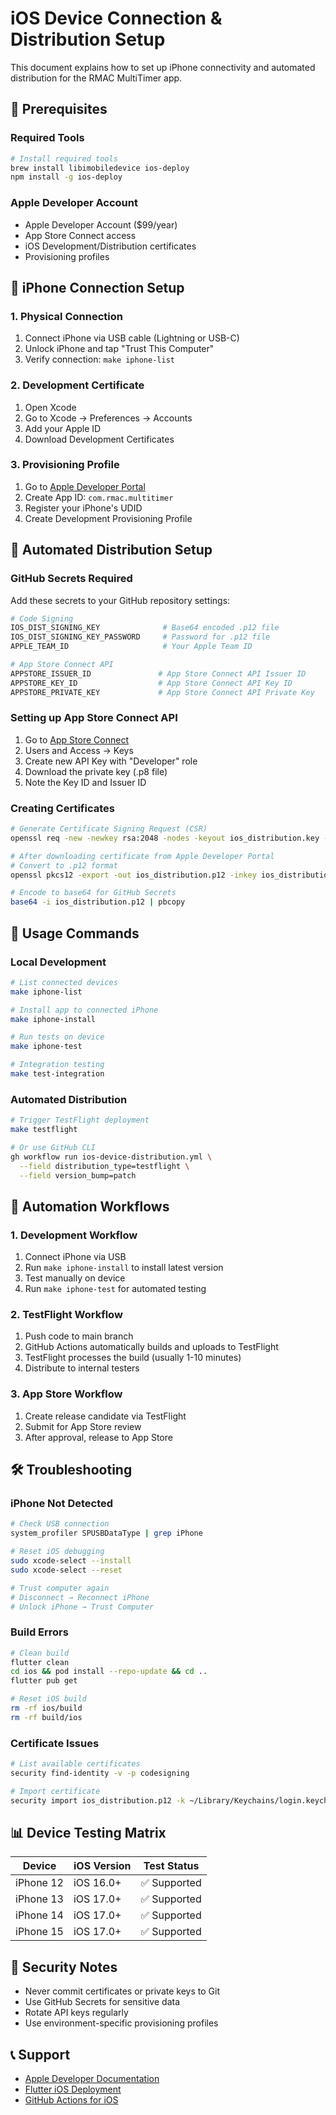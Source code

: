 # iOS Device Connection & Distribution Setup

This document explains how to set up iPhone connectivity and automated distribution for the RMAC MultiTimer app.

## 🔧 Prerequisites

### Required Tools
```bash
# Install required tools
brew install libimobiledevice ios-deploy
npm install -g ios-deploy
```

### Apple Developer Account
- Apple Developer Account ($99/year)
- App Store Connect access
- iOS Development/Distribution certificates
- Provisioning profiles

## 📱 iPhone Connection Setup

### 1. Physical Connection
1. Connect iPhone via USB cable (Lightning or USB-C)
2. Unlock iPhone and tap "Trust This Computer"
3. Verify connection: `make iphone-list`

### 2. Development Certificate
1. Open Xcode
2. Go to Xcode → Preferences → Accounts
3. Add your Apple ID
4. Download Development Certificates

### 3. Provisioning Profile
1. Go to [Apple Developer Portal](https://developer.apple.com)
2. Create App ID: `com.rmac.multitimer`
3. Register your iPhone's UDID
4. Create Development Provisioning Profile

## 🚀 Automated Distribution Setup

### GitHub Secrets Required

Add these secrets to your GitHub repository settings:

```bash
# Code Signing
IOS_DIST_SIGNING_KEY              # Base64 encoded .p12 file
IOS_DIST_SIGNING_KEY_PASSWORD     # Password for .p12 file
APPLE_TEAM_ID                     # Your Apple Team ID

# App Store Connect API
APPSTORE_ISSUER_ID               # App Store Connect API Issuer ID  
APPSTORE_KEY_ID                  # App Store Connect API Key ID
APPSTORE_PRIVATE_KEY             # App Store Connect API Private Key
```

### Setting up App Store Connect API

1. Go to [App Store Connect](https://appstoreconnect.apple.com)
2. Users and Access → Keys
3. Create new API Key with "Developer" role
4. Download the private key (.p8 file)
5. Note the Key ID and Issuer ID

### Creating Certificates

```bash
# Generate Certificate Signing Request (CSR)
openssl req -new -newkey rsa:2048 -nodes -keyout ios_distribution.key -out ios_distribution.csr

# After downloading certificate from Apple Developer Portal
# Convert to .p12 format
openssl pkcs12 -export -out ios_distribution.p12 -inkey ios_distribution.key -in ios_distribution.cer

# Encode to base64 for GitHub Secrets
base64 -i ios_distribution.p12 | pbcopy
```

## 📲 Usage Commands

### Local Development
```bash
# List connected devices
make iphone-list

# Install app to connected iPhone
make iphone-install

# Run tests on device
make iphone-test

# Integration testing
make test-integration
```

### Automated Distribution
```bash
# Trigger TestFlight deployment
make testflight

# Or use GitHub CLI
gh workflow run ios-device-distribution.yml \
  --field distribution_type=testflight \
  --field version_bump=patch
```

## 🔄 Automation Workflows

### 1. Development Workflow
1. Connect iPhone via USB
2. Run `make iphone-install` to install latest version
3. Test manually on device
4. Run `make iphone-test` for automated testing

### 2. TestFlight Workflow
1. Push code to main branch
2. GitHub Actions automatically builds and uploads to TestFlight
3. TestFlight processes the build (usually 1-10 minutes)
4. Distribute to internal testers

### 3. App Store Workflow
1. Create release candidate via TestFlight
2. Submit for App Store review
3. After approval, release to App Store

## 🛠️ Troubleshooting

### iPhone Not Detected
```bash
# Check USB connection
system_profiler SPUSBDataType | grep iPhone

# Reset iOS debugging
sudo xcode-select --install
sudo xcode-select --reset

# Trust computer again
# Disconnect → Reconnect iPhone
# Unlock iPhone → Trust Computer
```

### Build Errors
```bash
# Clean build
flutter clean
cd ios && pod install --repo-update && cd ..
flutter pub get

# Reset iOS build
rm -rf ios/build
rm -rf build/ios
```

### Certificate Issues
```bash
# List available certificates
security find-identity -v -p codesigning

# Import certificate
security import ios_distribution.p12 -k ~/Library/Keychains/login.keychain
```

## 📊 Device Testing Matrix

| Device | iOS Version | Test Status |
|--------|-------------|-------------|
| iPhone 12 | iOS 16.0+ | ✅ Supported |
| iPhone 13 | iOS 17.0+ | ✅ Supported |
| iPhone 14 | iOS 17.0+ | ✅ Supported |
| iPhone 15 | iOS 17.0+ | ✅ Supported |

## 🔐 Security Notes

- Never commit certificates or private keys to Git
- Use GitHub Secrets for sensitive data
- Rotate API keys regularly
- Use environment-specific provisioning profiles

## 📞 Support

- [Apple Developer Documentation](https://developer.apple.com/documentation/)
- [Flutter iOS Deployment](https://docs.flutter.dev/deployment/ios)
- [GitHub Actions for iOS](https://docs.github.com/en/actions/deployment/deploying-to-your-cloud-provider/deploying-to-apple-app-store)
